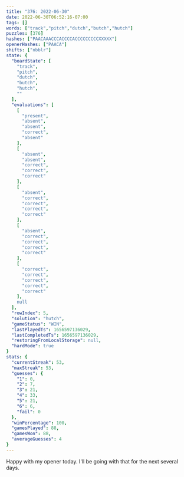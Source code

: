 ```yaml
---
title: "376: 2022-06-30"
date: 2022-06-30T06:52:16-07:00
tags: []
words: ["track","pitch","dutch","butch","hutch"]
puzzles: [376]
hashes: ["PAACAAACCCACCCCACCCCCCCCCXXXXX"]
openerHashes: ["PAACA"]
shifts: ["nbblr"]
state: {
  "boardState": [
    "track",
    "pitch",
    "dutch",
    "butch",
    "hutch",
    ""
  ],
  "evaluations": [
    [
      "present",
      "absent",
      "absent",
      "correct",
      "absent"
    ],
    [
      "absent",
      "absent",
      "correct",
      "correct",
      "correct"
    ],
    [
      "absent",
      "correct",
      "correct",
      "correct",
      "correct"
    ],
    [
      "absent",
      "correct",
      "correct",
      "correct",
      "correct"
    ],
    [
      "correct",
      "correct",
      "correct",
      "correct",
      "correct"
    ],
    null
  ],
  "rowIndex": 5,
  "solution": "hutch",
  "gameStatus": "WIN",
  "lastPlayedTs": 1656597136029,
  "lastCompletedTs": 1656597136029,
  "restoringFromLocalStorage": null,
  "hardMode": true
}
stats: {
  "currentStreak": 53,
  "maxStreak": 53,
  "guesses": {
    "1": 0,
    "2": 7,
    "3": 21,
    "4": 33,
    "5": 21,
    "6": 6,
    "fail": 0
  },
  "winPercentage": 100,
  "gamesPlayed": 88,
  "gamesWon": 88,
  "averageGuesses": 4
}
---
```


<!-- more -->
Happy with my opener today. I'll be going with that for the next several days.
